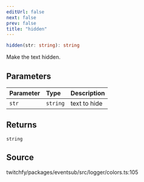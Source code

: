 ```yaml
---
editUrl: false
next: false
prev: false
title: "hidden"
---
```


```ts
hidden(str: string): string
```

Make the text hidden.

## Parameters

| Parameter | Type | Description |
| :------ | :------ | :------ |
| `str` | `string` | text to hide |

## Returns

`string`

## Source

twitchfy/packages/eventsub/src/logger/colors.ts:105
